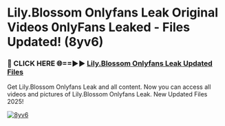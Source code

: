 # Lily.Blossom Onlyfans Leak Original Videos 0nlyFans Leaked - Files Updated! (8yv6)

<h3>🔴 CLICK HERE 🌐==►► <a href="https://tinyurl.com/2jnfzry5" rel="nofollow">Lily.Blossom Onlyfans Leak Updated Files</a></h3>

Get Lily.Blossom Onlyfans Leak and all content. Now you can access all videos and pictures of Lily.Blossom Onlyfans Leak. New Updated Files 2025!

[![8yv6](https://i.imgur.com/GyGTBgg.gif)](https://tinyurl.com/2jnfzry5)

